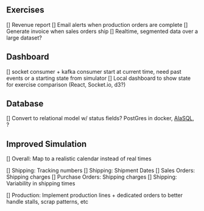 
Exercises
------------------------

[] Revenue report
[] Email alerts when production orders are complete
[] Generate invoice when sales orders ship
[] Realtime, segmented data over a large dataset?

Dashboard
------------------------

[] socket consumer + kafka consumer start at current time, need past events or a starting state from simulator
[] Local dashboard to show state for exercise comparison (React, Socket.io, d3?)

Database
------------------------

[] Convert to relational model w/ status fields? PostGres in docker, [AlaSQL](http://alasql.org/), ?

Improved Simulation
------------------------

[] Overall: Map to a realistic calendar instead of real times

[] Shipping: Tracking numbers
[] Shipping: Shipment Dates
[] Sales Orders: Shipping charges
[] Purchase Orders: Shipping charges
[] Shipping: Variability in shipping times

[] Production: Implement production lines + dedicated orders to better handle stalls, scrap patterns, etc
